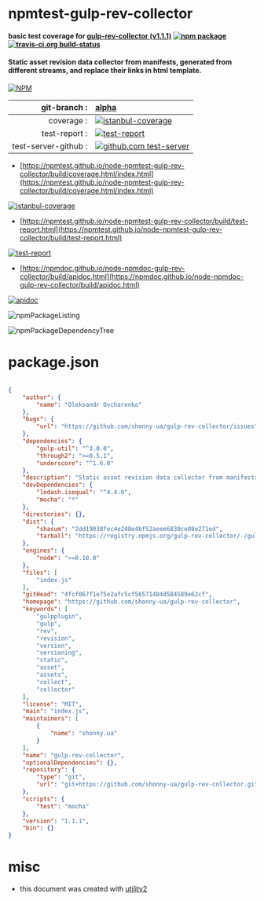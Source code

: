 # npmtest-gulp-rev-collector

#### basic test coverage for  [gulp-rev-collector (v1.1.1)](https://github.com/shonny-ua/gulp-rev-collector)  [![npm package](https://img.shields.io/npm/v/npmtest-gulp-rev-collector.svg?style=flat-square)](https://www.npmjs.org/package/npmtest-gulp-rev-collector) [![travis-ci.org build-status](https://api.travis-ci.org/npmtest/node-npmtest-gulp-rev-collector.svg)](https://travis-ci.org/npmtest/node-npmtest-gulp-rev-collector)

#### Static asset revision data collector from manifests, generated from different streams, and replace their links in html template.

[![NPM](https://nodei.co/npm/gulp-rev-collector.png?downloads=true&downloadRank=true&stars=true)](https://www.npmjs.com/package/gulp-rev-collector)

| git-branch : | [alpha](https://github.com/npmtest/node-npmtest-gulp-rev-collector/tree/alpha)|
|--:|:--|
| coverage : | [![istanbul-coverage](https://npmtest.github.io/node-npmtest-gulp-rev-collector/build/coverage.badge.svg)](https://npmtest.github.io/node-npmtest-gulp-rev-collector/build/coverage.html/index.html)|
| test-report : | [![test-report](https://npmtest.github.io/node-npmtest-gulp-rev-collector/build/test-report.badge.svg)](https://npmtest.github.io/node-npmtest-gulp-rev-collector/build/test-report.html)|
| test-server-github : | [![github.com test-server](https://npmtest.github.io/node-npmtest-gulp-rev-collector/GitHub-Mark-32px.png)](https://npmtest.github.io/node-npmtest-gulp-rev-collector/build/app/index.html) | | build-artifacts : | [![build-artifacts](https://npmtest.github.io/node-npmtest-gulp-rev-collector/glyphicons_144_folder_open.png)](https://github.com/npmtest/node-npmtest-gulp-rev-collector/tree/gh-pages/build)|

- [https://npmtest.github.io/node-npmtest-gulp-rev-collector/build/coverage.html/index.html](https://npmtest.github.io/node-npmtest-gulp-rev-collector/build/coverage.html/index.html)

[![istanbul-coverage](https://npmtest.github.io/node-npmtest-gulp-rev-collector/build/screenCapture.buildCi.browser.%252Ftmp%252Fbuild%252Fcoverage.lib.html.png)](https://npmtest.github.io/node-npmtest-gulp-rev-collector/build/coverage.html/index.html)

- [https://npmtest.github.io/node-npmtest-gulp-rev-collector/build/test-report.html](https://npmtest.github.io/node-npmtest-gulp-rev-collector/build/test-report.html)

[![test-report](https://npmtest.github.io/node-npmtest-gulp-rev-collector/build/screenCapture.buildCi.browser.%252Ftmp%252Fbuild%252Ftest-report.html.png)](https://npmtest.github.io/node-npmtest-gulp-rev-collector/build/test-report.html)

- [https://npmdoc.github.io/node-npmdoc-gulp-rev-collector/build/apidoc.html](https://npmdoc.github.io/node-npmdoc-gulp-rev-collector/build/apidoc.html)

[![apidoc](https://npmdoc.github.io/node-npmdoc-gulp-rev-collector/build/screenCapture.buildCi.browser.%252Ftmp%252Fbuild%252Fapidoc.html.png)](https://npmdoc.github.io/node-npmdoc-gulp-rev-collector/build/apidoc.html)

![npmPackageListing](https://npmtest.github.io/node-npmtest-gulp-rev-collector/build/screenCapture.npmPackageListing.svg)

![npmPackageDependencyTree](https://npmtest.github.io/node-npmtest-gulp-rev-collector/build/screenCapture.npmPackageDependencyTree.svg)



# package.json

```json

{
    "author": {
        "name": "Oleksandr Ovcharenko"
    },
    "bugs": {
        "url": "https://github.com/shonny-ua/gulp-rev-collector/issues"
    },
    "dependencies": {
        "gulp-util": "^3.0.0",
        "through2": ">=0.5.1",
        "underscore": "^1.6.0"
    },
    "description": "Static asset revision data collector from manifests, generated from different streams, and replace their links in html template.",
    "devDependencies": {
        "lodash.isequal": "^4.4.0",
        "mocha": "*"
    },
    "directories": {},
    "dist": {
        "shasum": "2dd19038fec4e248e4bf52aeee6830ce08e271ed",
        "tarball": "https://registry.npmjs.org/gulp-rev-collector/-/gulp-rev-collector-1.1.1.tgz"
    },
    "engines": {
        "node": ">=0.10.0"
    },
    "files": [
        "index.js"
    ],
    "gitHead": "4fcf067f1e75e2afc5cf56571484d584589e62cf",
    "homepage": "https://github.com/shonny-ua/gulp-rev-collector",
    "keywords": [
        "gulpplugin",
        "gulp",
        "rev",
        "revision",
        "version",
        "versioning",
        "static",
        "asset",
        "assets",
        "collect",
        "collector"
    ],
    "license": "MIT",
    "main": "index.js",
    "maintainers": [
        {
            "name": "shonny.ua"
        }
    ],
    "name": "gulp-rev-collector",
    "optionalDependencies": {},
    "repository": {
        "type": "git",
        "url": "git+https://github.com/shonny-ua/gulp-rev-collector.git"
    },
    "scripts": {
        "test": "mocha"
    },
    "version": "1.1.1",
    "bin": {}
}
```



# misc
- this document was created with [utility2](https://github.com/kaizhu256/node-utility2)
